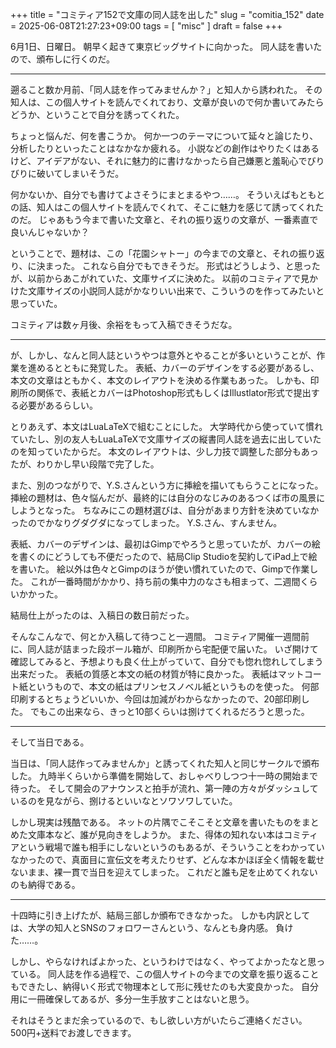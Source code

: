 +++
title = "コミティア152で文庫の同人誌を出した"
slug = "comitia_152"
date = 2025-06-08T21:27:23+09:00
tags = [ "misc" ]
draft = false
+++

6月1日、日曜日。
朝早く起きて東京ビッグサイトに向かった。
同人誌を書いたので、頒布しに行くのだ。

---

遡ること数か月前、「同人誌を作ってみませんか？」と知人から誘われた。
その知人は、この個人サイトを読んでくれており、文章が良いので何か書いてみたらどうか、ということで自分を誘ってくれた。

ちょっと悩んだ、何を書こうか。
何か一つのテーマについて延々と論じたり、分析したりといったことはなかなか疲れる。
小説などの創作はやりたくはあるけど、アイデアがない、それに魅力的に書けなかったら自己嫌悪と羞恥心でびりびりに破いてしまいそうだ。

何かないか、自分でも書けてよさそうにまとまるやつ……。
そういえばもともとの話、知人はこの個人サイトを読んでくれて、そこに魅力を感じて誘ってくれたのだ。
じゃあもう今まで書いた文章と、それの振り返りの文章が、一番素直で良いんじゃないか？

ということで、題材は、この「花園シャトー」の今までの文章と、それの振り返り、に決まった。
これなら自分でもできそうだ。
形式はどうしよう、と思ったが、以前からあこがれていた、文庫サイズに決めた。
以前のコミティアで見かけた文庫サイズの小説同人誌がかなりいい出来で、こういうのを作ってみたいと思っていた。

コミティアは数ヶ月後、余裕をもって入稿できそうだな。

---

が、しかし、なんと同人誌というやつは意外とやることが多いということが、作業を進めるとともに発覚した。
表紙、カバーのデザインをする必要があるし、本文の文章はともかく、本文のレイアウトを決める作業もあった。
しかも、印刷所の関係で、表紙とカバーはPhotoshop形式もしくはIllustlator形式で提出する必要があるらしい。

とりあえず、本文はLuaLaTeXで組むことにした。
大学時代から使っていて慣れていたし、別の友人もLuaLaTeXで文庫サイズの縦書同人誌を過去に出していたのを知っていたからだ。
本文のレイアウトは、少し力技で調整した部分もあったが、わりかし早い段階で完了した。

また、別のつながりで、Y.S.さんという方に挿絵を描いてもらうことになった。
挿絵の題材は、色々悩んだが、最終的には自分のなじみのあるつくば市の風景にしようとなった。
ちなみにこの題材選びは、自分があまり方針を決めていなかったのでかなりグダグダになってしまった。
Y.S.さん、すんません。

表紙、カバーのデザインは、最初はGimpでやろうと思っていたが、カバーの絵を書くのにどうしても不便だったので、結局Clip Studioを契約してiPad上で絵を書いた。
絵以外は色々とGimpのほうが使い慣れていたので、Gimpで作業した。
これが一番時間がかかり、持ち前の集中力のなさも相まって、二週間くらいかかった。

結局仕上がったのは、入稿日の数日前だった。

そんなこんなで、何とか入稿して待つこと一週間。
コミティア開催一週間前に、同人誌が詰まった段ボール箱が、印刷所から宅配便で届いた。
いざ開けて確認してみると、予想よりも良く仕上がっていて、自分でも惚れ惚れしてしまう出来だった。
表紙の質感と本文の紙の材質が特に良かった。
表紙はマットコート紙というもので、本文の紙はプリンセスノベル紙というものを使った。
何部印刷するとちょうどいいか、今回は加減がわからなかったので、20部印刷した。
でもこの出来なら、きっと10部くらいは捌けてくれるだろうと思った。

---

そして当日である。

当日は、「同人誌作ってみませんか」と誘ってくれた知人と同じサークルで頒布した。
九時半くらいから準備を開始して、おしゃべりしつつ十一時の開始まで待った。
そして開会のアナウンスと拍手が流れ、第一陣の方々がダッシュしているのを見ながら、捌けるといいなとソワソワしていた。

しかし現実は残酷である。
ネットの片隅でこそこそと文章を書いたものをまとめた文庫本など、誰が見向きをしようか。
また、得体の知れない本はコミティアという戦場で誰も相手にしないというのもあるが、そういうことをわかっていなかったので、真面目に宣伝文を考えたりせず、どんな本かほぼ全く情報を載せないまま、裸一貫で当日を迎えてしまった。
これだと誰も足を止めてくれないのも納得である。

---

十四時に引き上げたが、結局三部しか頒布できなかった。
しかも内訳としては、大学の知人とSNSのフォロワーさんという、なんとも身内感。
負けた……。

しかし、やらなければよかった、というわけではなく、やってよかったなと思っている。
同人誌を作る過程で、この個人サイトの今までの文章を振り返ることもできたし、納得いく形式で物理本として形に残せたのも大変良かった。
自分用に一冊確保してあるが、多分一生手放すことはないと思う。

それはそうとまだ余っているので、もし欲しい方がいたらご連絡ください。
500円+送料でお渡しできます。
